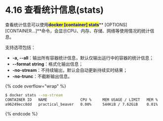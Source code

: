 # 4.16 查看统计信息(stats)

查看统计信息可以使用<mark style="color:blue;">**docker \[container] stats**</mark>** \[OPTIONS] \[CONTAINER...]**命令，会显示CPU、内存、存储、网络等使用情况的统计信息。

支持选项包括：

* **-a, --all**：输出所有容器统计信息，默认仅输出运行中的容器的统计信息；
* **--format string**：格式化输出信息；
* **-no-stream**：不持续输出，默认会自动更新持续实时结果；
* **-no-trunc**：不截断输出信息。

{% code overflow="wrap" %}
```bash
$ docker stats --no-stream
CONTAINER ID   NAME               CPU %     MEM USAGE / LIMIT   MEM %     NET I/O     BLOCK I/O   PIDS
a96249ecc8dd   practical_beaver   0.00%     544KiB / 7.62GiB    0.01%     656B / 0B   0B / 0B     1
```
{% endcode %}
